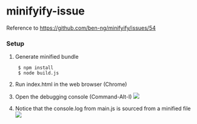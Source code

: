 minifyify-issue
===============

Reference to https://github.com/ben-ng/minifyify/issues/54

### Setup ###

1. Generate minified bundle

        $ npm install
        $ node build.js

2. Run index.html in the web browser (Chrome)
3. Open the debugging console (Command-Alt-I)
![](http://i.imgur.com/ZepHLDz.png)
4. Notice that the console.log from main.js is sourced from a minified file
![](http://i.imgur.com/wJeR2OL.png)
